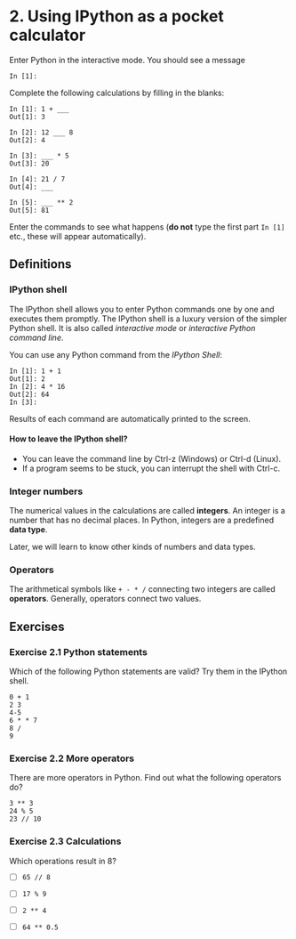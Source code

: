 
# 2. Using IPython as a pocket calculator

Enter Python in the interactive mode. You should see a message

    In [1]:

Complete the following calculations by filling in the blanks:

    In [1]: 1 + ___
    Out[1]: 3

    In [2]: 12 ___ 8
    Out[2]: 4

    In [3]: ___ * 5
    Out[3]: 20

    In [4]: 21 / 7
    Out[4]: ___

    In [5]: ___ ** 2
    Out[5]: 81

Enter the commands to see what happens (**do not** type the first part `In [1]` etc., these will appear automatically).

## Definitions

### IPython shell

The IPython shell allows you to enter Python commands one by one and executes them promptly.
The IPython shell is a luxury version of the simpler Python shell. It is also called *interactive mode* or *interactive Python command line*.

You can use any Python command from the *IPython Shell*:

    In [1]: 1 + 1
    Out[1]: 2
    In [2]: 4 * 16
    Out[2]: 64
    In [3]:

Results of each command are automatically printed to the screen.

#### How to leave the IPython shell?

* You can leave the command line by Ctrl-z (Windows) or Ctrl-d (Linux).
* If a program seems to be stuck, you can interrupt the shell with Ctrl-c.

### Integer numbers

The numerical values in the calculations are called **integers**. An integer is a number that has no decimal places. In Python, integers are a predefined **data type**.

Later, we will learn to know other kinds of numbers and data types.

### Operators

The arithmetical symbols like `+ - * /` connecting two integers are called **operators**. Generally, operators connect two values. 

## Exercises

### Exercise 2.1 Python statements

Which of the following Python statements are valid? Try them in the IPython shell.

    0 + 1
    2 3
    4-5
    6 * * 7
    8 /
    9
    
### Exercise 2.2 More operators

There are more operators in Python. Find out what the following operators do?

    3 ** 3
    24 % 5
    23 // 10

### Exercise 2.3 Calculations

Which operations result in 8?

- [ ] `65 // 8`
- [ ] `17 % 9`
- [ ] `2 ** 4`
- [ ] `64 ** 0.5`

